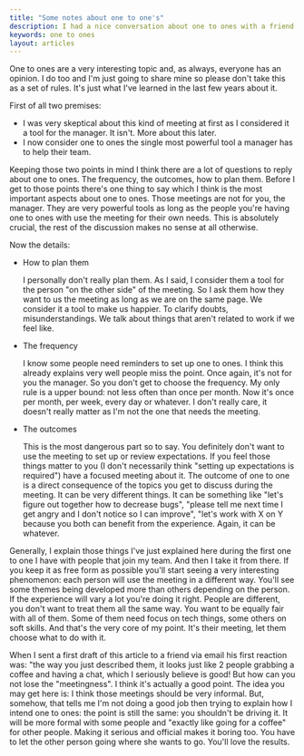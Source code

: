 ```yaml
---
title: "Some notes about one to one's"
description: I had a nice conversation about one to ones with a friend via email and this articles wraps it up.
keywords: one to ones
layout: articles
---
```


One to ones are a very interesting topic and, as always, everyone has an
opinion. I do too and I'm just going to share mine so please don't take this
as a set of rules. It's just what I've learned in the last few years about it.

First of all two premises:

- I was very skeptical about this kind of meeting at first as I considered it
  a tool for the manager. It isn't. More about this later.
- I now consider one to ones the single most powerful tool a manager has to
  help their team.

Keeping those two points in mind I think there are a lot of questions to
reply about one to ones. The frequency, the outcomes, how to plan them.
Before I get to those points there's one thing to say which I think is the
most important aspects about one to ones. Those meetings are not for you, the
manager. They are very powerful tools as long as the people you're having one
to ones with use the meeting for their own needs. This is absolutely crucial,
the rest of the discussion makes no sense at all otherwise.

Now the details:

  - How to plan them

    I personally don't really plan them. As I said, I consider them a tool for the
    person "on the other side" of the meeting. So I ask them how they want to us
    the meeting as long as we are on the same page. We consider it a tool to make
    us happier. To clarify doubts, misunderstandings. We talk about things that
    aren't related to work if we feel like.

  - The frequency

    I know some people need reminders to set up one to ones. I think this already
    explains very well people miss the point. Once again, it's not for you the
    manager. So you don't get to choose the frequency. My only rule is a upper
    bound: not less often than once per month. Now it's once per month, per week,
    every day or whatever. I don't really care, it doesn't really matter as I'm
    not the one that needs the meeting.

  - The outcomes

    This is the most dangerous part so to say. You definitely don't want to use
    the meeting to set up or review expectations. If you feel those things matter
    to you (I don't necessarily think "setting up expectations is required") have
    a focused meeting about it. The outcome of one to one is a direct consequence
    of the topics you get to discuss during the meeting. It can be very different
    things. It can be something like "let's figure out together how to decrease
    bugs", "please tell me next time I get angry and I don't notice so I can
    improve", "let's work with X on Y  because you both can benefit from the
    experience. Again, it can be whatever.

Generally, I explain those things I've just explained here during the first
one to one I have with people that join my team. And then I take it from
there. If you keep it as free form as possible you'll start seeing a very
interesting phenomenon: each person will use the meeting in a different way.
You'll see some themes being developed more than others depending on the
person. If the experience will vary a lot you're doing it right. People are
different, you don't want to treat them all the same way. You want to be
equally fair with all of them. Some of them need focus on tech things, some
others on soft skills. And that's the very core of my point. It's their
meeting, let them choose what to do with it.

When I sent a first draft of this article to a friend via email his first
reaction was: "the way you just described them, it looks just like 2 people
grabbing a coffee and having a chat, which I seriously believe is good! But
how can you not lose the "meetingness". I think it's actually a good point.
The idea you may get here is: I think those meetings should be very informal.
But, somehow, that tells me I'm not doing a good job then trying to explain
how I intend one to ones: the point is still the same: you shouldn't be
driving it. It will be more formal with some people and "exactly like going
for a coffee" for other people. Making it serious and official makes it boring
too. You have to let the other person going where she wants to go. You'll love
the results.
